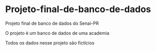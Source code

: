 # Projeto-final-de-banco-de-dados

Projeto final de banco de dados do Senai-PR

O projeto é um banco de dados de uma academia

Todos os dados nesse projeto são fictícios
